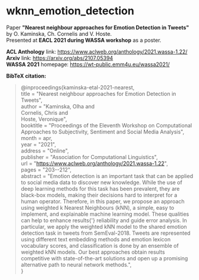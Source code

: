 # wknn_emotion_detection
Paper <b>"Nearest neighbour approaches for Emotion Detection in Tweets"</b> by O. Kaminska, Ch. Cornelis and V. Hoste.  
Presented at <b>EACL 2021 during WASSA workshop</b> as a poster.

<b>ACL Anthology</b> link: https://www.aclweb.org/anthology/2021.wassa-1.22/  
<b>Arxiv</b> link: https://arxiv.org/abs/2107.05394  
<b>WASSA 2021</b> homepage: https://wt-public.emm4u.eu/wassa2021/ 

<b>BibTeX citation:</b> 
>@inproceedings{kaminska-etal-2021-nearest,  
    title = "Nearest neighbour approaches for Emotion Detection in Tweets",  
    author = "Kaminska, Olha  and  
      Cornelis, Chris  and  
      Hoste, Veronique",  
    booktitle = "Proceedings of the Eleventh Workshop on Computational Approaches to Subjectivity, Sentiment and Social Media Analysis",
    month = apr,  
    year = "2021",  
    address = "Online",  
    publisher = "Association for Computational Linguistics",  
    url = "https://www.aclweb.org/anthology/2021.wassa-1.22",  
    pages = "203--212",  
    abstract = "Emotion detection is an important task that can be applied to social media data to discover new knowledge. While the use of deep learning methods for this task has been prevalent, they are black-box models, making their decisions hard to interpret for a human operator. Therefore, in this paper, we propose an approach using weighted k Nearest Neighbours (kNN), a simple, easy to implement, and explainable machine learning model. These qualities can help to enhance results{'} reliability and guide error analysis. In particular, we apply the weighted kNN model to the shared emotion detection task in tweets from SemEval-2018. Tweets are represented using different text embedding methods and emotion lexicon vocabulary scores, and classification is done by an ensemble of weighted kNN models. Our best approaches obtain results competitive with state-of-the-art solutions and open up a promising alternative path to neural network methods.",  
}
